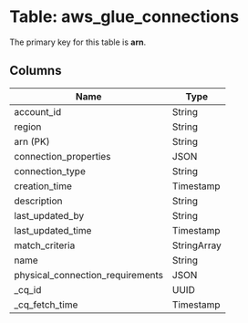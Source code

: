 # Table: aws_glue_connections


The primary key for this table is **arn**.


## Columns
| Name          | Type          |
| ------------- | ------------- |
|account_id|String|
|region|String|
|arn (PK)|String|
|connection_properties|JSON|
|connection_type|String|
|creation_time|Timestamp|
|description|String|
|last_updated_by|String|
|last_updated_time|Timestamp|
|match_criteria|StringArray|
|name|String|
|physical_connection_requirements|JSON|
|_cq_id|UUID|
|_cq_fetch_time|Timestamp|